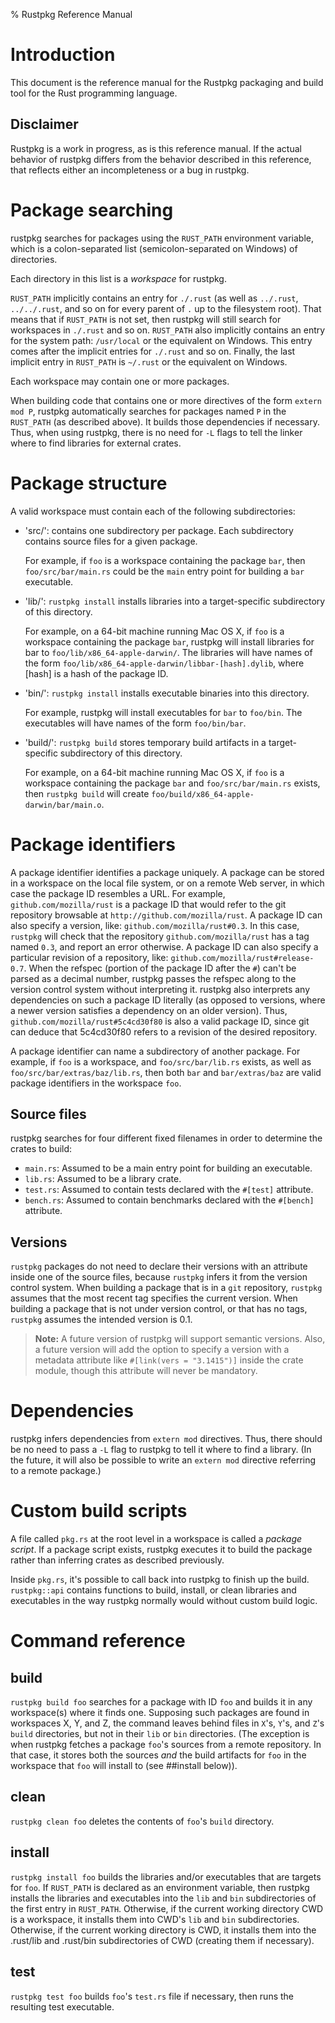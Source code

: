 % Rustpkg Reference Manual

# Introduction

This document is the reference manual for the Rustpkg packaging and build tool for the Rust programming language.

## Disclaimer

Rustpkg is a work in progress, as is this reference manual.
If the actual behavior of rustpkg differs from the behavior described in this reference,
that reflects either an incompleteness or a bug in rustpkg.

# Package searching

rustpkg searches for packages using the `RUST_PATH` environment variable,
which is a colon-separated list (semicolon-separated on Windows) of directories.

Each directory in this list is a *workspace* for rustpkg.

`RUST_PATH` implicitly contains an entry for `./.rust` (as well as
`../.rust`, `../../.rust`,
and so on for every parent of `.` up to the filesystem root).
That means that if `RUST_PATH` is not set,
then rustpkg will still search for workspaces in `./.rust` and so on.
`RUST_PATH` also implicitly contains an entry for the system path:
`/usr/local` or the equivalent on Windows.
This entry comes after the implicit entries for `./.rust` and so on.
Finally, the last implicit entry in `RUST_PATH` is `~/.rust`
or the equivalent on Windows.

Each workspace may contain one or more packages.

When building code that contains one or more directives of the form `extern mod P`,
rustpkg automatically searches for packages named `P` in the `RUST_PATH` (as described above).
It builds those dependencies if necessary.
Thus, when using rustpkg,
there is no need for `-L` flags to tell the linker where to find libraries for external crates.

# Package structure

A valid workspace must contain each of the following subdirectories:

* 'src/': contains one subdirectory per package. Each subdirectory contains source files for a given package.

     For example, if `foo` is a workspace containing the package `bar`,
     then `foo/src/bar/main.rs` could be the `main` entry point for
     building a `bar` executable.
* 'lib/': `rustpkg install` installs libraries into a target-specific subdirectory of this directory.

     For example, on a 64-bit machine running Mac OS X,
     if `foo` is a workspace containing the package `bar`,
     rustpkg will install libraries for bar to `foo/lib/x86_64-apple-darwin/`.
     The libraries will have names of the form `foo/lib/x86_64-apple-darwin/libbar-[hash].dylib`,
     where [hash] is a hash of the package ID.
* 'bin/': `rustpkg install` installs executable binaries into this directory.

     For example, rustpkg will install executables for `bar` to
     `foo/bin`.
     The executables will have names of the form `foo/bin/bar`.
* 'build/': `rustpkg build` stores temporary build artifacts in a target-specific subdirectory of this directory.

     For example, on a 64-bit machine running Mac OS X,
     if `foo` is a workspace containing the package `bar` and `foo/src/bar/main.rs` exists,
     then `rustpkg build` will create `foo/build/x86_64-apple-darwin/bar/main.o`.

# Package identifiers

A package identifier identifies a package uniquely.
A package can be stored in a workspace on the local file system,
or on a remote Web server, in which case the package ID resembles a URL.
For example, `github.com/mozilla/rust` is a package ID
that would refer to the git repository browsable at `http://github.com/mozilla/rust`.
A package ID can also specify a version, like:
`github.com/mozilla/rust#0.3`.
In this case, `rustpkg` will check that the repository `github.com/mozilla/rust` has a tag named `0.3`,
and report an error otherwise.
A package ID can also specify a particular revision of a repository, like:
`github.com/mozilla/rust#release-0.7`.
When the refspec (portion of the package ID after the `#`) can't be parsed as a decimal number,
rustpkg passes the refspec along to the version control system without interpreting it.
rustpkg also interprets any dependencies on such a package ID literally
(as opposed to versions, where a newer version satisfies a dependency on an older version).
Thus, `github.com/mozilla/rust#5c4cd30f80` is also a valid package ID,
since git can deduce that 5c4cd30f80 refers to a revision of the desired repository.

A package identifier can name a subdirectory of another package.
For example, if `foo` is a workspace, and `foo/src/bar/lib.rs` exists,
as well as `foo/src/bar/extras/baz/lib.rs`,
then both `bar` and `bar/extras/baz` are valid package identifiers
in the workspace `foo`.

## Source files

rustpkg searches for four different fixed filenames in order to determine the crates to build:

* `main.rs`: Assumed to be a main entry point for building an executable.
* `lib.rs`: Assumed to be a library crate.
* `test.rs`: Assumed to contain tests declared with the `#[test]` attribute.
* `bench.rs`: Assumed to contain benchmarks declared with the `#[bench]` attribute.

## Versions

`rustpkg` packages do not need to declare their versions with an attribute inside one of the source files,
because `rustpkg` infers it from the version control system.
When building a package that is in a `git` repository,
`rustpkg` assumes that the most recent tag specifies the current version.
When building a package that is not under version control,
or that has no tags, `rustpkg` assumes the intended version is 0.1.

> **Note:** A future version of rustpkg will support semantic versions.
> Also, a future version will add the option to specify a version with a metadata
> attribute like `#[link(vers = "3.1415")]` inside the crate module,
> though this attribute will never be mandatory.

# Dependencies

rustpkg infers dependencies from `extern mod` directives.
Thus, there should be no need to pass a `-L` flag to rustpkg to tell it where to find a library.
(In the future, it will also be possible to write an `extern mod` directive referring to a remote package.)

# Custom build scripts

A file called `pkg.rs` at the root level in a workspace is called a *package script*.
If a package script exists, rustpkg executes it to build the package
rather than inferring crates as described previously.

Inside `pkg.rs`, it's possible to call back into rustpkg to finish up the build.
`rustpkg::api` contains functions to build, install, or clean libraries and executables
in the way rustpkg normally would without custom build logic.

# Command reference

## build

`rustpkg build foo` searches for a package with ID `foo`
and builds it in any workspace(s) where it finds one.
Supposing such packages are found in workspaces X, Y, and Z,
the command leaves behind files in `X`'s, `Y`'s, and `Z`'s `build` directories,
but not in their `lib` or `bin` directories.
(The exception is when rustpkg fetches a package `foo`'s sources from a remote repository.
In that case, it stores both the sources *and* the build artifacts for `foo`
in the workspace that `foo` will install to (see ##install below)).

## clean

`rustpkg clean foo` deletes the contents of `foo`'s `build` directory.

## install

`rustpkg install foo` builds the libraries and/or executables that are targets for `foo`.
If `RUST_PATH` is declared as an environment variable, then rustpkg installs the
libraries and executables into the `lib` and `bin` subdirectories
of the first entry in `RUST_PATH`.
Otherwise, if the current working directory CWD is a workspace,
it installs them into CWD's `lib` and `bin` subdirectories.
Otherwise, if the current working directory is CWD,
it installs them into the .rust/lib and .rust/bin subdirectories of CWD
(creating them if necessary). 

## test

`rustpkg test foo` builds `foo`'s `test.rs` file if necessary,
then runs the resulting test executable.
